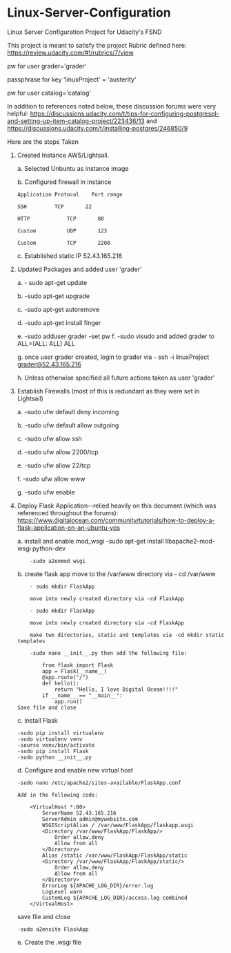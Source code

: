 # Linux-Server-Configuration
Linux Server Configuration Project for Udacity's FSND

This project is meant to satisfy the project Rubric defined here:  https://review.udacity.com/#!/rubrics/7/view

pw for user grader='grader'

passphrase for key 'linuxProject' = 'austerity'

pw for user catalog='catalog'

In addition to references noted below, these discussion forums were very helpful:  https://discussions.udacity.com/t/tips-for-configuring-postgresql-and-setting-up-item-catalog-project/223436/13 and https://discussions.udacity.com/t/installing-postgres/246850/9

Here are the steps Taken
1.  Created Instance AWS/Lightsail.

    a.  Selected Unbuntu as instance image

    b.  Configured firewall in instance
    
        Application	Protocol	Port range	
    
        SSH	        TCP	      22	
        
        HTTP	        TCP	      80	
        
        Custom	        UDP	      123	
        
        Custom	        TCP	      2200	
  
    c.  Established static IP 52.43.165.216

2.  Updated Packages and added user 'grader'

    a.   - sudo apt-get update
    
    b.   -sudo apt-get upgrade
    
    c.   -sudo apt-get autoremove
    
    d.   -sudo apt-get install finger
    
    e.   -sudo adduser grader
                -set pw
    f.   -sudo visudo and added grader to ALL=(ALL: ALL) ALL
    
    g.  once user grader created, login to grader via -
            ssh -i linuxProject grader@52.43.165.216
    
    h.  Unless otherwise specified all future actions taken as user 'grader'
    
3.  Establish Firewalls (most of this is redundant as they were set in Lightsail)

    a.  -sudo ufw default deny incoming
    
    b.  -sudo ufw default allow outgoing
    
    c.  -sudo ufw allow ssh
    
    d.  -sudo ufw allow 2200/tcp
    
    e.  -sudo ufw allow 22/tcp
    
    f.  -sudo ufw allow www
    
    g.  -sudo ufw enable
    
4.  Deploy Flask Application--relied heavily on this document (which was referenced throughout the forums):  https://www.digitalocean.com/community/tutorials/how-to-deploy-a-flask-application-on-an-ubuntu-vps

    a.  install and enable mod_wsgi
            -sudo apt-get install libapache2-mod-wsgi python-dev
            
            -sudo a2enmod wsgi 
            
    b.  create flask app
            move to the /var/www directory via - cd /var/www
            
            - sudo mkdir FlaskApp
            
            move into newly created directory via -cd FlaskApp
            
            - sudo mkdir FlaskApp
            
            move into newly created directory via -cd FlaskApp
            
            make two directories, static and templates via -cd mkdir static templates
            
            -sudo nano __init__.py then add the following file:
            
                from flask import Flask
                app = Flask(__name__)
                @app.route("/")
                def hello():
                    return "Hello, I love Digital Ocean!!!!"
                if __name__ == "__main__":
                    app.run()
        Save file and close
        
    c.  Install Flask
        
        -sudo pip install virtualenv
        -sudo virtualenv venv
        -source venv/bin/activate
        -sudo pip install Flask
        -sudo python __init__.py
        
    d.  Configure and enable new virtual host
    
        -sudo nano /etc/apache2/sites-available/FlaskApp.conf
        
        Add in the following code:
            
            <VirtualHost *:80>
                ServerName 52.43.165.216
                ServerAdmin admin@mywebsite.com
                WSGIScriptAlias / /var/www/FlaskApp/flaskapp.wsgi
                <Directory /var/www/FlaskApp/FlaskApp/>
                    Order allow,deny
                    Allow from all
                </Directory>
                Alias /static /var/www/FlaskApp/FlaskApp/static
                <Directory /var/www/FlaskApp/FlaskApp/static/>
                    Order allow,deny
                    Allow from all
                </Directory>
                ErrorLog ${APACHE_LOG_DIR}/error.log
                LogLevel warn
                CustomLog ${APACHE_LOG_DIR}/access.log combined
            </VirtualHost>
    save file and close
    
        -sudo a2ensite FlaskApp
        
    e.  Create the .wsgi file
    
        


